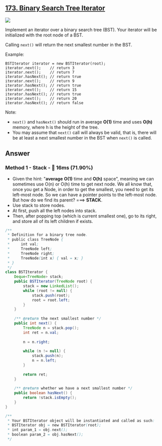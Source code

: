 ## [173. Binary Search Tree Iterator](https://leetcode.com/problems/binary-search-tree-iterator/)

![](https://github.com/weltond/DataStructure/blob/master/medium.PNG)

Implement an iterator over a binary search tree (BST). Your iterator will be initialized with the root node of a BST.

Calling `next()` will return the next smallest number in the BST.

 

Example:

```
BSTIterator iterator = new BSTIterator(root);
iterator.next();    // return 3
iterator.next();    // return 7
iterator.hasNext(); // return true
iterator.next();    // return 9
iterator.hasNext(); // return true
iterator.next();    // return 15
iterator.hasNext(); // return true
iterator.next();    // return 20
iterator.hasNext(); // return false
```

Note:

- `next()` and `hasNext()` should run in average **O(1)** time and uses **O(h)** memory, where h is the height of the tree.
- You may assume that `next()` call will always be valid, that is, there will be at least a next smallest number in the BST when `next()` is called.

## Answer
### Method 1 - Stack - :rabbit: 16ms (71.90%)
- Given the hint: "**average** **O(1)** time and **O(h)** space", meaning we can sometimes use O(n) or O(h) time to get next node. We all know that, once you get a Node, in order to get the smallest, you need to get its left-most node. So we can have a pointer points to the left-most node. But how do we find its parent? ===> **STACK**.
- Use stack to store nodes.
- At first, push all the left nodes into stack.
- Then, after popping top (which is current smallest one), go to its right, and store all of its left children if exists.

```java
/**
 * Definition for a binary tree node.
 * public class TreeNode {
 *     int val;
 *     TreeNode left;
 *     TreeNode right;
 *     TreeNode(int x) { val = x; }
 * }
 */
class BSTIterator {
    Deque<TreeNode> stack;
    public BSTIterator(TreeNode root) {
        stack = new LinkedList();
        while (root != null) {
            stack.push(root);
            root = root.left;
        }
    }
    
    /** @return the next smallest number */
    public int next() {
        TreeNode n = stack.pop();
        int ret = n.val;
        
        n = n.right;
        
        while (n != null) {
            stack.push(n);
            n = n.left;
        }
        
        return ret;
    }
    
    /** @return whether we have a next smallest number */
    public boolean hasNext() {
        return !stack.isEmpty();
    }
}

/**
 * Your BSTIterator object will be instantiated and called as such:
 * BSTIterator obj = new BSTIterator(root);
 * int param_1 = obj.next();
 * boolean param_2 = obj.hasNext();
 */
```

